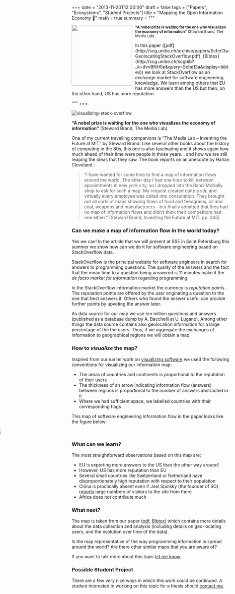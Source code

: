 +++
date = "2013-11-20T12:00:00"
draft = false
tags = ["Papers", "Ecosystems", "Student Projects"]
title = "Mapping the Open Information Economy 📝"
math = true
summary = """

<img src=/img/stackoverflow-small.png style="box-shadow:none; float: left; width:192px; padding: 10px; padding-top:0px; margin-top: 0px; margin-left: 0px; padding-left: 0px; margin-bottom: 0px; border-width: 0px;" />
<small>
<b>"A nobel prize is waiting for the one who visualizes the economy
of information"</b> (Steward Brand, The Media Lab) 
<br/><br/>
</small>
In this paper ([pdf](http://scg.unibe.ch/archive/papers/Sche13a-GeolocatingStackOverflow.pdf), [Bibtex](http://scg.unibe.ch/scgbib?_k=dvvBNH0e&query=Sche13a&display=bibtex)) we look at StackOverflow as an exchange market for software engineering knowledge. We learn among others that EU has more answers than the US but then, on the other hand, US has more reputation.
</div>


"""
+++

![visualizing-stack-overflow](/img/stackoverflow.png)

<b>"A nobel prize is waiting for the one who visualizes the economy
of information"</b> (Steward Brand, The Media Lab) 

One of my current travelling companions is “The Media Lab – Inventing the Future at MIT” by Steward Brand. Like several other books about the history of computing in the 80s, this one is also fascinating and it shows again how much ahead of their time were people in those years… and how we are still reaping the ideas that they saw. The book reports on an anecdote by Harlan Cleveland :

> “I have wanted for some time to find a map of information flows around the world. The other day I had one hour to kill between appointments in new york city, so I dropped into the Rand-McNally shop to ask for such a map. My request created quite a stir, and virtually every employee was called into consultation. They brought out all sorts of maps showing flows of food and feedgrains, oil and coal, weapons and manufacturers – but finally admitted that they had no map of information flows and didn’t think their competitors had one either.” (Steward Brand, Inventing the Future at MIT, pp. 245)


### Can we make a map of information flow in the world today?
Yes we can! In the article that we will present at SSE in Saint Petersburg this summer we show how can we do it for software engineering based on StackOverflow data.

StackOverflow is the principal website for software engineers in search for answers to programming questions. The quality of the answers and the fact that the mean time to a question being answered is 11 minutes make it the *de facto market for information* regarding programming. 

In the StackOverflow information market the currency is *reputation points*. The reputation points are offered by the user originating a question to the one that best answers it. Others who found the answer useful can provide further points by upvoting the answer later.

As data source for our map we use ten million questions and answers (published as a database dump by A. Bacchelli at U. Lugano). Among other things the data source contains also geolocation information for a large percentage of the the users. Thus, if we aggregate the exchanges of information to geographical regions we will obtain a map.

### How to *visualize* the map?

Inspired from our earlier work on 
    [visualizing software](/post/14-01-01-evolutionary-and-collaborative-software-architecture-recovery/) 
we used the following conventions for visualizing our information map: 

- The areas of countries and continents is proportional to the reputation of their users
- The thickness of an arrow indicating information flow (answers) between regions is proportional to the number of answers abstracted in it
- Where we had sufficient space, we labelled countries with their corresponding flags

This map of software engineering information flow in the paper looks like the figure below:
    
<div style="margin: 0 -48%; padding: 0 -48%;">
	<img src="/img/stackoverflow-full.png" />
</div>


### What can we learn? 

The most straightforward observations based on this map are:

- EU is exporting more answers to the US than the other way around!
- However, US has more reputation than EU
- Several small countries like Switzerland or Netherland have disproportionately high reputation with respect to their population
- China is practically absent even if Joel Spolsky (the founder of SO) [reports](https://stackoverflow.blog/2011/04/stack-overflow-around-the-world/) large numbers of visitors to the site from there
- Africa does not contribute much

### What next?
The map is taken from our paper ([pdf](http://scg.unibe.ch/archive/papers/Sche13a-GeolocatingStackOverflow.pdf), [Bibtex](http://scg.unibe.ch/scgbib?_k=dvvBNH0e&query=Sche13a&display=bibtex)) which contains more details about the data collection and analysis (including details on geo-locating users, and the evolution over time of the data). 

Is the map representative of the way programming information is spread around the world? Are there other similar maps that you are aware of? 

If you want to talk more about this topic <a href="/#contact"> let me know</a>.

### Possible Student Project
There are a few very nice ways in which this work could be continued. A student interested in working on this topic for a thesis should <a href="/#contact"> contact me</a>.



